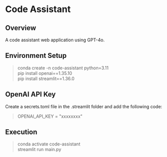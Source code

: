 # Code Assistant

## Overview

A code assistant web application using GPT-4o.

## Environment Setup

> conda create -n code-assistant python=3.11  
> pip install openai==1.35.10  
> pip install streamlit==1.36.0  

## OpenAI API Key

Create a secrets.toml file in the .streamlit folder and add the following code:

> OPENAI_API_KEY = "xxxxxxxx"  

## Execution

> conda activate code-assistant  
> streamlit run main.py  
